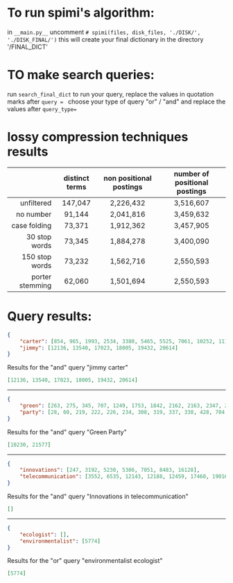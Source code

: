 # To run spimi's algorithm:
in 
```__main.py__```
uncomment 
```# spimi(files, disk_files, './DISK/', './DISK_FINAL/')``` 
this will create your final dictionary in the directory '/FINAL_DICT'

# TO make search queries:
run 
```search_final_dict```
to run your query, replace the values in quotation marks after
```query = ```
choose your type of query "or" / "and" and replace the values after
```query_type= ```

# lossy compression techniques results
|                   | distinct terms | non positional postings | number of positional postings |
| ---:              | :---:          | :---:                   |  :---:                        |
| unfiltered        | 147,047        | 2,226,432               | 3,516,607                     |
| no number         | 91,144         | 2,041,816               | 3,459,632                     | 
| case folding      | 73,371         | 1,912,362               | 3,457,905                     |
| 30 stop words     | 73,345         | 1,884,278               | 3,400,090                     | 
| 150 stop words    | 73,232         | 1,562,716               | 2,550,593                     | 
| porter stemming   | 62,060         | 1,501,694               | 2,550,593                     | 


# Query results:

```json
{
    "carter": [854, 965, 1993, 2534, 3380, 5465, 5525, 7061, 10252, 11114, 11118, 11330, 12136, 12677, 13540, 15158, 15473, 16887, 17023, 17325, 17363, 18005, 18438, 18962, 19432, 20614, 21308],
    "jimmy": [12136, 13540, 17023, 18005, 19432, 20614]
}
```

Results for the "and" query "jimmy carter"
```json
[12136, 13540, 17023, 18005, 19432, 20614]
```

*****************************************************

```json
{
    "green": [263, 275, 345, 707, 1249, 1753, 1842, 2162, 2163, 2347, 2404, 2606, 2627, 3397, 3714, 3878, 3885, 4634, 4719, 5107, 5124, 5334, 6698, 7308, 7415, 8193, 9265, 9328, 10230, 10682, 10733, 10752, 10799, 12300, 12655, 12701, 12814, 12878, 13190, 13629, 14427, 14982, 16115, 17415, 17419, 17433, 17583, 18464, 19091, 19430, 19551, 19867, 19960, 20186, 20555, 21118, 21577],
    "party": [28, 60, 219, 222, 226, 234, 308, 319, 337, 338, 428, 704, 871, 967, 1129, 1477, 1594, 1685, 1880, 1900, 1906, 1916, 1957, 2074, 2132, 2228, 2364, 2406, 2467, 2556, 2786, 2823, 2965, 2967, 2972, 3188, 3205, 3313, 3451, 3488, 3502, 3549, 3567, 3597, 3670, 4026, 4070, 4096, 4166, 4247, 4548, 4670, 4674, 4705, 4721, 4736, 4738, 4887, 5030, 5070, 5117, 5161, 5190, 5208, 5221, 5262, 5289, 5325, 5338, 5622, 5774, 6052, 6143, 6156, 6188, 6190, 6345, 6360, 6395, 6396, 6400, 6430, 6899, 6927, 6945, 6989, 7022, 7043, 7477, 7525, 7536, 7549, 7630, 7651, 7777, 7779, 7849, 7927, 7941, 8073, 8091, 8133, 8139, 8307, 8342, 8405, 8450, 8493, 8496, 8627, 8691, 8727, 8884, 8904, 9108, 9126, 9140, 9153, 9183, 9247, 9275, 9292, 9402, 9466, 9479, 9689, 9739, 9761, 9774, 9797, 9847, 9848, 9907, 9921, 9929, 10123, 10210, 10230, 10268, 10271, 10290, 10355, 10379, 10486, 10621, 10646, 10666, 10863, 11172, 11175, 11176, 11243, 11245, 11397, 11442, 11742, 11768, 11779, 11837, 12069, 12322, 12431, 12438, 12440, 12612, 12737, 12750, 12773, 12792, 12876, 12879, 12916, 13082, 13084, 13257, 13260, 13277, 13318, 13323, 13347, 13396, 13414, 13417, 13419, 13420, 13446, 13458, 13527, 13534, 13548, 13564, 13576, 13606, 13627, 13637, 13671, 13692, 13725, 13733, 13752, 13790, 13993, 13995, 14030, 14342, 14357, 14412, 14419, 14631, 14635, 14654, 14710, 14739, 14757, 14780, 14809, 14819, 14825, 14826, 14874, 14905, 14950, 14951, 14976, 15033, 15228, 15342, 15369, 15372, 15373, 15375, 15408, 15450, 15452, 15453, 15456, 15470, 15549, 15795, 15962, 16137, 16181, 16198, 16211, 16226, 16292, 16409, 16727, 16732, 16770, 16774, 16777, 16780, 16787, 16844, 16876, 16902, 17012, 17040, 17043, 17047, 17055, 17070, 17072, 17075, 17170, 17172, 17188, 17222, 17249, 17259, 17272, 17305, 17402, 17432, 17461, 17573, 17681, 17803, 17874, 17893, 17934, 17966, 17970, 18138, 18222, 18375, 18403, 18417, 18449, 18469, 18507, 18597, 18682, 18731, 18915, 19024, 19027, 19034, 19039, 19134, 19157, 19191, 19353, 19405, 19432, 19495, 19508, 19525, 19566, 19588, 19662, 19683, 19751, 19898, 20056, 20061, 20075, 20231, 20379, 20764, 20860, 20911, 20986, 21123, 21276, 21508, 21536, 21547, 21572, 21575, 21577]
}
```

Results for the "and" query "Green Party"
```json
[10230, 21577]
```

*******************************************************

```json
{
    "innovations": [247, 3192, 5230, 5386, 7051, 8483, 16128],
    "telecommunication": [3552, 6535, 12143, 12188, 12459, 17460, 19016, 19035, 21550, 21555]
}
```

Results for the "and" query "Innovations in telecommunication"
```json
[]
```

********************************************************

```json
{
    "ecologist": [],
    "environmentalist": [5774]
}
```

Results for the "or" query "environmentalist ecologist"
```json
[5774]
```

